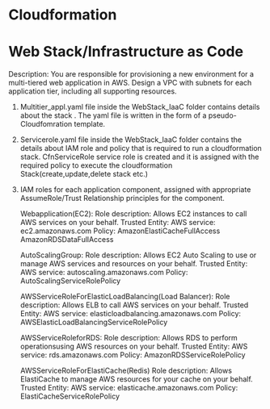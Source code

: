 # Cloudformation
# Web Stack/Infrastructure as Code
Description: You are responsible for provisioning a new environment for a multi-tiered web application
in AWS. Design a VPC with subnets for each application tier, including all supporting resources.

1. Multitier_appl.yaml file inside the WebStack_IaaC folder contains details about the stack .
The yaml file is written in the form of a pseudo-Cloudfomration template.

2. Servicerole.yaml file inside the WebStack_IaaC folder contains the details about IAM role and policy that is required to run
a cloudformation stack.
  CfnServiceRole service role is created and it is assigned with the required policy to execute the cloudformation Stack(create,update,delete stack etc.)
  
3. IAM roles for each application component, assigned with appropriate AssumeRole/Trust
Relationship principles for the component.


    Webapplication(EC2):
    Role description: Allows EC2 instances to call AWS services on your behalf.
    Trusted Entity: AWS service: ec2.amazonaws.com
    Policy:
    AmazonElastiCacheFullAccess
    AmazonRDSDataFullAccess

    AutoScalingGroup:
    Role description: Allows EC2 Auto Scaling to use or manage AWS services and resources on your behalf. 
    Trusted Entity:
    AWS service: autoscaling.amazonaws.com
    Policy:
    AutoScalingServiceRolePolicy

    AWSServiceRoleForElasticLoadBalancing(Load Balancer):
    Role description: Allows ELB to call AWS services on your behalf.
    Trusted Entity:
    AWS service: elasticloadbalancing.amazonaws.com
    Policy:
    AWSElasticLoadBalancingServiceRolePolicy 
    
    AWSServiceRoleforRDS:
    Role description: Allows RDS to perform operationsusing AWS resources on your behalf.
    Trusted Entity:
    AWS service: rds.amazonaws.com
    Policy:
    AmazonRDSServiceRolePolicy

    AWSServiceRoleForElastiCache(Redis)
    Role description: Allows ElastiCache to manage AWS resources for your cache on your behalf.
    Trusted Entity:
    AWS service: elasticache.amazonaws.com
    Policy:
    ElastiCacheServiceRolePolicy




